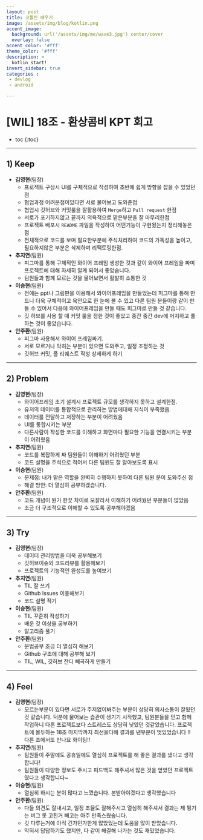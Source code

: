 ```yaml
---
layout: post
title: 코틀린 배우기
image: /assets/img/blog/kotlin.png
accent_image: 
  background: url('/assets/img/me/wave3.jpg') center/cover
  overlay: false
accent_color: '#fff'
theme_color: '#fff'
description: >
  kotlin start!
invert_sidebar: true
categories :
 - devlog	
 - android

---
```


# [WIL] 18조 - 환상콤비 KPT 회고

* toc
{:toc}
---

## **1) Keep**

- **김영현**(팀장)
  - 프로젝트 구상시 UI를 구체적으로 작성하여 초반에 쉽게 방향을 잡을 수 있었던점
  - 협업과정 어려운점이있다면 서로 물어보고 도와준점
  - 협업시 깃허브와 커밋룰을 잘활용하여 `Merge`하고 `Pull request` 한점
  - 서로가 포기하지않고 끝까지 의욕적으로 맡은부분을 잘 마무리한점
  - 프로젝트 배포시 `README` 파일을 작성하여 어떤기능이 구현됬는지 정리해놓은점
  - 전체적으로 코드를 보며 필요한부분에 주석처리하여 코드의 가독성을 높이고, 필요하지않은 부분은 삭제하며 리팩토링한점.
- **추지연**(팀원)
  - 피그마를 통해 구체적인 와이어 프레임 생성한 것과 같이 와이어 프레임을 짜며 프로젝트에 대해 자세히 알게 되어서 좋았습니다.
  - 팀원들과 함께 모르는 것을 물어보면서 활발히 소통한 것
- **이승현**(팀원)
  - 전에는 ppt나 그림판을 이용해서 와이어프레임을 만들었는데 피그마를 통해 만드니 더욱 구체적이고 육안으로 한 눈에 볼 수 있고 다른 팀원 분들이랑 같이 만들 수 있어서 다음에 와이어프레임을 만들 때도 피그마로 만들 것 같습니다.
  - 깃 허브를 사용 할 때 커밋 룰을 정한 것이 좋았고 중간 중간 dev에 머지하고 풀 하는 것이 좋았습니다.
- **안주환**(팀원)
  - 피그마 사용해서 와이어 프레임짜기.
  - 서로 모르거나 막히는 부분이 있으면 도와주고, 일정 조정하는 것
  - 깃허브 커밋, 풀 리퀘스트 작성 상세하게 하기

------

## **2) Problem**

- **김영현**(팀장)
  - 와이어프레임 초기 설계시 프로젝트 규모를 생각하지 못하고 설계한점.
  - 유저의 데이터를 통합적으로 관리하는 방법에대해 지식이 부족했음.
  - 데이터를 전달하고 저장하는 부분이 어려웠음
  - UI를 통합시키는 부분
  - 다른사람이 작성한 코드를 이해하고 화면마다 필요한 기능을 연결시키는 부분이 어려웠음
- **추지연**(팀원)
  - 코드를 복잡하게 짜 팀원들이 이해하기 어려웠던 부분
  - 코드 설명을 주석으로 적어서 다른 팀원도 잘 알아보도록 표시
- **이승현**(팀원)
  - 문제점: 내가 맡은 역할을 완벽히 수행하지 못하여 다른 팀원 분이 도와주신 점
  - 해결 방안: 더 열심히 공부하겠습니다.
- **안주환**(팀원)
  - 코드 개념이 뭔가 한끗 차이로 모잘라서 이해하기 어려웠던 부분들이 많았음
  - 조금 더 구조적으로 이해할 수 있도록 공부해야겠음

------

## **3) Try**

- **김영현**(팀장)
  - 데이터 관리방법을 더욱 공부해보기
  - 깃허브이슈와 코드리뷰를 활용해보기
  - 프로젝트의 기능적인 완성도를 높여보기
- **추지연**(팀원)
  - TIL 잘 쓰기
  - Github Issues 이용해보기
  - 코드 설명 적기
- **이승현**(팀원)
  - TIL 꾸준히 작성하기
  - 배운 것 이상을 공부하기
  - 알고리즘 풀기
- **안주환**(팀원)
  - 문법공부 조금 더 열심히 해보기
  - Github 구조에 대해 공부해 보기
  - TIL, WIL, 깃허브 잔디 빼곡하게 만들기

------

## **4) Feel**

- **김영현**(팀장)
  - 모르는부분이 있다면 서로가 주저없이봐주는 부분이 상당히 의사소통이 잘됬던 것 같습니다. 덕분에 물어보는 습관이 생기기 시작했고, 팀원분들을 믿고 함께 작업하니 다른 프로젝트보다 스트레스도 상당히 낮았던 것같았습니다. 프로젝트에 몰두하는 18조 마지막까지 최선을다해 결과를 낸부분이 멋있었습니다 !! 다른 조에서또 만나요 화이팅!!
- **추지연**(팀원)
  - 팀원들이 주말에도 공휴일에도 열심히 프로젝트를 해 좋은 결과를 냈다고 생각합니다!
  - 팀원들이 다양한 정보도 주시고 피드백도 해주셔서 많은 것을 얻었던 프로젝트였다고 생각합니다~
- **이승현**(팀원)
  - 열심히 하시는 분이 많다고 느꼈습니다. 본받아야겠다고 생각했습니다
- **안주환**(팀원)
  - 다들 의견도 잘내시고, 일정 조율도 잘해주시고 열심히 해주셔서 결과는 제 튕기는 버그 못 고친거 빼고는 아주 만족스웠습니다.
  - 깃 다루는거에 아직 긴가민가한게 많았었는데 도움을 많이 받았습니다.
  - 막혀서 답답하기도 했지만, 다 같이 해결해 나가는 것도 재밌었습니다.
